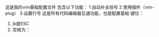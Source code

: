 这是我的vim基础配置文件
包含以下功能：
  1.自动补全括号
  2.使用插件（vim-plug）
  3.设置行号
这是所有代码编辑器互通功能，也是配置基础
  键位：
  1. jk是ESC
  2. 空格为：
